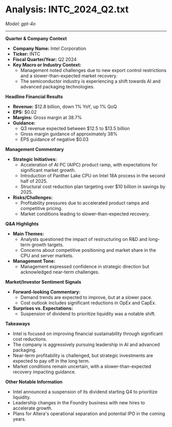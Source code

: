 # Analysis: INTC_2024_Q2.txt

*Model: gpt-4o*

---

**Quarter & Company Context**

- **Company Name:** Intel Corporation
- **Ticker:** INTC
- **Fiscal Quarter/Year:** Q2 2024
- **Key Macro or Industry Context:**
  - Management noted challenges due to new export control restrictions and a slower-than-expected market recovery.
  - The semiconductor industry is experiencing a shift towards AI and advanced packaging technologies.

**Headline Financial Results**

- **Revenue:** $12.8 billion, down 1% YoY, up 1% QoQ
- **EPS:** $0.02
- **Margins:** Gross margin at 38.7%
- **Guidance:**
  - Q3 revenue expected between $12.5 to $13.5 billion
  - Gross margin guidance of approximately 38%
  - EPS guidance of negative $0.03

**Management Commentary**

- **Strategic Initiatives:**
  - Acceleration of AI PC (AIPC) product ramp, with expectations for significant market growth.
  - Introduction of Panther Lake CPU on Intel 18A process in the second half of 2025.
  - Structural cost reduction plan targeting over $10 billion in savings by 2025.
- **Risks/Challenges:**
  - Profitability pressures due to accelerated product ramps and competitive pricing.
  - Market conditions leading to slower-than-expected recovery.

**Q&A Highlights**

- **Main Themes:**
  - Analysts questioned the impact of restructuring on R&D and long-term growth targets.
  - Concerns about competitive positioning and market share in the CPU and server markets.
- **Management Tone:**
  - Management expressed confidence in strategic direction but acknowledged near-term challenges.

**Market/Investor Sentiment Signals**

- **Forward-looking Commentary:**
  - Demand trends are expected to improve, but at a slower pace.
  - Cost outlook includes significant reductions in OpEx and CapEx.
- **Surprises vs. Expectations:**
  - Suspension of dividend to prioritize liquidity was a notable shift.

**Takeaways**

- Intel is focused on improving financial sustainability through significant cost reductions.
- The company is aggressively pursuing leadership in AI and advanced packaging.
- Near-term profitability is challenged, but strategic investments are expected to pay off in the long term.
- Market conditions remain uncertain, with a slower-than-expected recovery impacting guidance.

**Other Notable Information**

- Intel announced a suspension of its dividend starting Q4 to prioritize liquidity.
- Leadership changes in the Foundry business with new hires to accelerate growth.
- Plans for Altera's operational separation and potential IPO in the coming years.